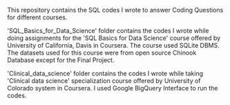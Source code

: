 This repository contains the SQL codes I wrote to answer Coding Questions for different courses.

'SQL_Basics_for_Data_Science' folder contains the codes I wrote while doing assignments for the 'SQL Basics for Data Science' course offered by University of California, Davis in Coursera. The course used SQLite DBMS. The datasets used for this course were from open source Chinook Database except for the Final Project.

'Clinical_data_science' folder contains the codes I wrote while taking 'Clinical data science' specialization course offered by University of Colorado system in Coursera. I used Google BigQuery Interface to run the codes.
